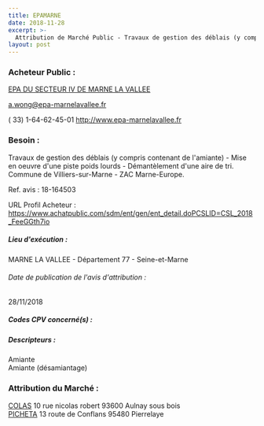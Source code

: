 ```yaml
---
title: EPAMARNE
date: 2018-11-28
excerpt: >-
  Attribution de Marché Public - Travaux de gestion des déblais (y compris contenant de l'amiante) - Mise en oeuvre d'une piste poids lourds - Démantèlement d'une aire de tri.
layout: post
---
```


### Acheteur Public : 
<a href="/acheteur-139/siren-342123361"> EPA DU SECTEUR IV DE MARNE LA VALLEE</a><br/>



a.wong@epa-marnelavallee.fr

( 33) 1-64-62-45-01
http://www.epa-marnelavallee.fr
### Besoin :

Travaux de gestion des déblais (y compris contenant de l'amiante) - Mise en oeuvre d'une piste poids lourds - Démantèlement d'une aire de tri. Commune de Villiers-sur-Marne - ZAC Marne-Europe.

Ref. avis : 18-164503

URL Profil Acheteur : https://www.achatpublic.com/sdm/ent/gen/ent_detail.doPCSLID=CSL_2018_FeeGGth7io

##### Lieu d'exécution :

MARNE LA VALLEE - Département 77 - Seine-et-Marne

###### Date de publication de l'avis d'attribution : 
28/11/2018

##### Codes CPV concerné(s) :

##### Descripteurs :
Amiante <br/>
Amiante (désamiantage) <br/>

### Attribution du Marché :
<a href="/entreprise-547/siren-329198337"> COLAS</a>    10 rue nicolas robert 93600 Aulnay sous bois <br/>
<a href="/entreprise-546/siren-317896652"> PICHETA</a>    13 route de Conflans 95480 Pierrelaye <br/>
